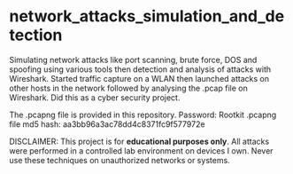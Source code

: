 # network_attacks_simulation_and_detection
Simulating network attacks like port scanning, brute force, DOS and spoofing using various tools then detection and analysis of attacks with Wireshark.
Started traffic capture on a WLAN then launched attacks on other hosts in the network followed by analysing the .pcap file on Wireshark.
Did this as a cyber security project.

The .pcapng file is provided in this repository.
Password: Rootkit
.pcapng file md5 hash: aa3bb96a3ac78dd4c8371fc9f577972e

DISCLAIMER: This project is for **educational purposes only**. All attacks were performed in a controlled lab environment on devices I own. Never use these techniques on unauthorized networks or systems.
